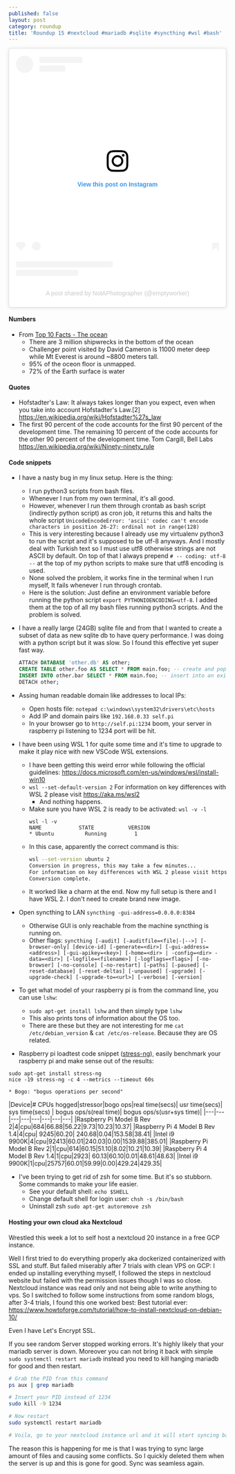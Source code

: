 ```yaml
---
published: false
layout: post
category: roundup
title: 'Roundup 15 #nextcloud #mariadb #sqlite #syncthing #wsl #bash'
---
```

<blockquote class="instagram-media" data-instgrm-captioned data-instgrm-permalink="https://www.instagram.com/p/CH6UiBQAP3f/?utm_source=ig_embed&amp;utm_campaign=loading" data-instgrm-version="13" style=" background:#FFF; border:0; border-radius:3px; box-shadow:0 0 1px 0 rgba(0,0,0,0.5),0 1px 10px 0 rgba(0,0,0,0.15); margin: 1px; max-width:540px; min-width:326px; padding:0; width:99.375%; width:-webkit-calc(100% - 2px); width:calc(100% - 2px);"><div style="padding:16px;"> <a href="https://www.instagram.com/p/CH6UiBQAP3f/?utm_source=ig_embed&amp;utm_campaign=loading" style=" background:#FFFFFF; line-height:0; padding:0 0; text-align:center; text-decoration:none; width:100%;" target="_blank"> <div style=" display: flex; flex-direction: row; align-items: center;"> <div style="background-color: #F4F4F4; border-radius: 50%; flex-grow: 0; height: 40px; margin-right: 14px; width: 40px;"></div> <div style="display: flex; flex-direction: column; flex-grow: 1; justify-content: center;"> <div style=" background-color: #F4F4F4; border-radius: 4px; flex-grow: 0; height: 14px; margin-bottom: 6px; width: 100px;"></div> <div style=" background-color: #F4F4F4; border-radius: 4px; flex-grow: 0; height: 14px; width: 60px;"></div></div></div><div style="padding: 19% 0;"></div> <div style="display:block; height:50px; margin:0 auto 12px; width:50px;"><svg width="50px" height="50px" viewBox="0 0 60 60" version="1.1" xmlns="https://www.w3.org/2000/svg" xmlns:xlink="https://www.w3.org/1999/xlink"><g stroke="none" stroke-width="1" fill="none" fill-rule="evenodd"><g transform="translate(-511.000000, -20.000000)" fill="#000000"><g><path d="M556.869,30.41 C554.814,30.41 553.148,32.076 553.148,34.131 C553.148,36.186 554.814,37.852 556.869,37.852 C558.924,37.852 560.59,36.186 560.59,34.131 C560.59,32.076 558.924,30.41 556.869,30.41 M541,60.657 C535.114,60.657 530.342,55.887 530.342,50 C530.342,44.114 535.114,39.342 541,39.342 C546.887,39.342 551.658,44.114 551.658,50 C551.658,55.887 546.887,60.657 541,60.657 M541,33.886 C532.1,33.886 524.886,41.1 524.886,50 C524.886,58.899 532.1,66.113 541,66.113 C549.9,66.113 557.115,58.899 557.115,50 C557.115,41.1 549.9,33.886 541,33.886 M565.378,62.101 C565.244,65.022 564.756,66.606 564.346,67.663 C563.803,69.06 563.154,70.057 562.106,71.106 C561.058,72.155 560.06,72.803 558.662,73.347 C557.607,73.757 556.021,74.244 553.102,74.378 C549.944,74.521 548.997,74.552 541,74.552 C533.003,74.552 532.056,74.521 528.898,74.378 C525.979,74.244 524.393,73.757 523.338,73.347 C521.94,72.803 520.942,72.155 519.894,71.106 C518.846,70.057 518.197,69.06 517.654,67.663 C517.244,66.606 516.755,65.022 516.623,62.101 C516.479,58.943 516.448,57.996 516.448,50 C516.448,42.003 516.479,41.056 516.623,37.899 C516.755,34.978 517.244,33.391 517.654,32.338 C518.197,30.938 518.846,29.942 519.894,28.894 C520.942,27.846 521.94,27.196 523.338,26.654 C524.393,26.244 525.979,25.756 528.898,25.623 C532.057,25.479 533.004,25.448 541,25.448 C548.997,25.448 549.943,25.479 553.102,25.623 C556.021,25.756 557.607,26.244 558.662,26.654 C560.06,27.196 561.058,27.846 562.106,28.894 C563.154,29.942 563.803,30.938 564.346,32.338 C564.756,33.391 565.244,34.978 565.378,37.899 C565.522,41.056 565.552,42.003 565.552,50 C565.552,57.996 565.522,58.943 565.378,62.101 M570.82,37.631 C570.674,34.438 570.167,32.258 569.425,30.349 C568.659,28.377 567.633,26.702 565.965,25.035 C564.297,23.368 562.623,22.342 560.652,21.575 C558.743,20.834 556.562,20.326 553.369,20.18 C550.169,20.033 549.148,20 541,20 C532.853,20 531.831,20.033 528.631,20.18 C525.438,20.326 523.257,20.834 521.349,21.575 C519.376,22.342 517.703,23.368 516.035,25.035 C514.368,26.702 513.342,28.377 512.574,30.349 C511.834,32.258 511.326,34.438 511.181,37.631 C511.035,40.831 511,41.851 511,50 C511,58.147 511.035,59.17 511.181,62.369 C511.326,65.562 511.834,67.743 512.574,69.651 C513.342,71.625 514.368,73.296 516.035,74.965 C517.703,76.634 519.376,77.658 521.349,78.425 C523.257,79.167 525.438,79.673 528.631,79.82 C531.831,79.965 532.853,80.001 541,80.001 C549.148,80.001 550.169,79.965 553.369,79.82 C556.562,79.673 558.743,79.167 560.652,78.425 C562.623,77.658 564.297,76.634 565.965,74.965 C567.633,73.296 568.659,71.625 569.425,69.651 C570.167,67.743 570.674,65.562 570.82,62.369 C570.966,59.17 571,58.147 571,50 C571,41.851 570.966,40.831 570.82,37.631"></path></g></g></g></svg></div><div style="padding-top: 8px;"> <div style=" color:#3897f0; font-family:Arial,sans-serif; font-size:14px; font-style:normal; font-weight:550; line-height:18px;"> View this post on Instagram</div></div><div style="padding: 12.5% 0;"></div> <div style="display: flex; flex-direction: row; margin-bottom: 14px; align-items: center;"><div> <div style="background-color: #F4F4F4; border-radius: 50%; height: 12.5px; width: 12.5px; transform: translateX(0px) translateY(7px);"></div> <div style="background-color: #F4F4F4; height: 12.5px; transform: rotate(-45deg) translateX(3px) translateY(1px); width: 12.5px; flex-grow: 0; margin-right: 14px; margin-left: 2px;"></div> <div style="background-color: #F4F4F4; border-radius: 50%; height: 12.5px; width: 12.5px; transform: translateX(9px) translateY(-18px);"></div></div><div style="margin-left: 8px;"> <div style=" background-color: #F4F4F4; border-radius: 50%; flex-grow: 0; height: 20px; width: 20px;"></div> <div style=" width: 0; height: 0; border-top: 2px solid transparent; border-left: 6px solid #f4f4f4; border-bottom: 2px solid transparent; transform: translateX(16px) translateY(-4px) rotate(30deg)"></div></div><div style="margin-left: auto;"> <div style=" width: 0px; border-top: 8px solid #F4F4F4; border-right: 8px solid transparent; transform: translateY(16px);"></div> <div style=" background-color: #F4F4F4; flex-grow: 0; height: 12px; width: 16px; transform: translateY(-4px);"></div> <div style=" width: 0; height: 0; border-top: 8px solid #F4F4F4; border-left: 8px solid transparent; transform: translateY(-4px) translateX(8px);"></div></div></div> <div style="display: flex; flex-direction: column; flex-grow: 1; justify-content: center; margin-bottom: 24px;"> <div style=" background-color: #F4F4F4; border-radius: 4px; flex-grow: 0; height: 14px; margin-bottom: 6px; width: 224px;"></div> <div style=" background-color: #F4F4F4; border-radius: 4px; flex-grow: 0; height: 14px; width: 144px;"></div></div></a><p style=" color:#c9c8cd; font-family:Arial,sans-serif; font-size:14px; line-height:17px; margin-bottom:0; margin-top:8px; overflow:hidden; padding:8px 0 7px; text-align:center; text-overflow:ellipsis; white-space:nowrap;"><a href="https://www.instagram.com/p/CH6UiBQAP3f/?utm_source=ig_embed&amp;utm_campaign=loading" style=" color:#c9c8cd; font-family:Arial,sans-serif; font-size:14px; font-style:normal; font-weight:normal; line-height:17px; text-decoration:none;" target="_blank">A post shared by NotAPhotographer (@emptyworker)</a></p></div></blockquote> <script async src="//www.instagram.com/embed.js"></script>

#### Numbers

* From [Top 10 Facts - The ocean](https://www.youtube.com/watch?v=FSHFpVaJW_A)
	* There are 3 million shipwrecks in the bottom of the ocean
	* Challenger point visited by David Cameron is 11000 meter deep while Mt Everest is around ~8800 meters tall.
	* 95% of the oceon floor is unmapped.
	* 72% of the Earth surface is water

#### Quotes

- Hofstadter's Law: It always takes longer than you expect, even when you take into account Hofstadter's Law.[2] https://en.wikipedia.org/wiki/Hofstadter%27s_law
- The first 90 percent of the code accounts for the first 90 percent of the development time. The remaining 10 percent of the code accounts for the other 90 percent of the development time. Tom Cargill, Bell Labs https://en.wikipedia.org/wiki/Ninety-ninety_rule

#### Code snippets

* I have a nasty bug in my linux setup. Here is the thing:
  * I run python3 scripts from bash files. 
  * Whenever I run from my own terminal, it's all good.
  * However, whenever I run them through crontab as bash script (indirectly python script) as cron job, it returns this and halts the whole script `UnicodeEncodeError: 'ascii' codec can't encode characters in position 26-27: ordinal not in range(128)`
  * This is very interesting because I already use my virtualenv python3 to run the script and it's supposed to be utf-8 anyways. And I mostly deal with Turkish text so I must use utf8 otherwise strings are not ASCII by default. On top of that I always prepend `# -- coding: utf-8 --` at the top of my python scripts to make sure that utf8 encoding is used.
  * None solved the problem, it works fine in the terminal when I run myself, It fails whenever I run through crontab. 
  * Here is the solution: Just define an environment variable before running the python script  `export PYTHONIOENCODING=utf-8`. I added them at the top of all my bash files running python3 scripts. And the problem is solved.

* I have a really large (24GB) sqlite file and from that I wanted to create a subset of data as new sqlite db to have query performance. I was doing with a python script but it was slow. So I found this effective yet super fast way.
	```sql
	ATTACH DATABASE 'other.db' AS other;
	CREATE TABLE other.foo AS SELECT * FROM main.foo; -- create and populate a table
	INSERT INTO other.bar SELECT * FROM main.foo; -- insert into an existing table
	DETACH other;
	```
* Assing human readable domain like addresses to local IPs:
	* Open hosts file: `notepad c:\windows\system32\drivers\etc\hosts`
	* Add IP and domain pairs like `192.168.0.33 self.pi`
	* In your browser go to `http://self.pi:1234` boom, your server in raspberry pi listening to 1234 port will be hit.
* I have been using WSL 1 for quite some time and it's time to upgrade to make it play nice with new VSCode WSL extensions.
	* I have been getting this weird error while following the official guidelines: https://docs.microsoft.com/en-us/windows/wsl/install-win10
	* `wsl --set-default-version 2` For information on key differences with WSL 2 please visit https://aka.ms/wsl2
		* And nothing happens.
	* Make sure you have WSL 2 is ready to be activated: `wsl -v -l`
		```
		wsl -l -v
		NAME            STATE           VERSION
		* Ubuntu          Running         1
		```
	* In this case, apparently the correct command is this:
		```bash
		wsl --set-version ubuntu 2
		Conversion in progress, this may take a few minutes...
		For information on key differences with WSL 2 please visit https://aka.ms/wsl2
		Conversion complete.
		```
	* It worked like a charm at the end. Now my full setup is there and I have WSL 2. I don't need to create brand new image.
* Open syncthing to LAN `syncthing -gui-address=0.0.0.0:8384`
	* Otherwise GUI is only reachable from the machine syncthing is running on.
	* Other flags: `syncthing [-audit] [-auditfile=<file|-|-->] [-browser-only] [device-id]
          [-generate=<dir>] [-gui-address=<address>] [-gui-apikey=<key>]
          [-home=<dir> | -config=<dir> -data=<dir>]
          [-logfile=<filename>] [-logflags=<flags>]
          [-no-browser] [-no-console] [-no-restart] [-paths] [-paused]
          [-reset-database] [-reset-deltas] [-unpaused] [-upgrade]
          [-upgrade-check] [-upgrade-to=<url>] [-verbose] [-version]`
* To get what model of your raspberry pi is from the command line, you can use `lshw`:
	* `sudo apt-get install lshw` and then simply type `lshw`
	* This also prints tons of information about the OS too.
	* There are these but they are not interesting for me `cat /etc/debian_version` & `cat /etc/os-release`. Because they are OS related.
* Raspberry pi loadtest code snippet ([stress-ng](https://wiki.ubuntu.com/Kernel/Reference/stress-ng)), easily benchmark your raspberry pi and make sense out of the results:
```
sudo apt-get install stress-ng
nice -19 stress-ng -c 4 --metrics --timeout 60s
```
	* Bogo: "bogus operations per second"

|Device|# CPUs hogged|stressor|bogo ops|real time(secs)|  usr time(secs)|  sys time(secs) | bogus ops/s(real time)| bogus ops/s(usr+sys time)|
|---|---|---|---|---|---|---|---|
|Raspberry Pi Model B Rev 2|4|cpu|684|66.88|56.22|9.73|10.23|10.37|
|Raspberry Pi 4 Model B Rev 1.4|4|cpu| 9245|60.20| 240.68|0.04|153.58|38.41|
|Intel i9 9900K|4|cpu|92413|60.01|240.03|0.00|1539.88|385.01|
|Raspberry Pi Model B Rev 2|1|cpu|614|60.15|51.10|8.02|10.21|10.39|
|Raspberry Pi 4 Model B Rev 1.4|1|cpu|2923|	60.13|60.10|0.01|48.61|48.63|
|Intel i9 9900K|1|cpu|25757|60.01|59.99|0.00|429.24|429.35|

* I've been trying to get rid of zsh for some time. But it's so stubborn. Some commands to make your life easier.
	* See your default shell: `echo $SHELL`
	* Change default shell for login user: `chsh -s /bin/bash`
	* Uninstall zsh `sudo apt-get autoremove zsh`

#### Hosting your own cloud aka Nextcloud

Wrestled this week a lot to self host a nextcloud 20 instance in a free GCP instance.

Well I first tried to do everything properly aka dockerized containerized with SSL and stuff. But failed miserably after 7 trials with clean VPS on GCP:
I ended up installing everything myself, I followed the steps in nextcloud website but failed with the permission issues though I was so close. Nextcloud instance was read only and not being able to write anything to vps.
So I switched to follow some instructions from some random blogs, after 3-4 trials, I found this one worked best:
Best tutorial ever: https://www.howtoforge.com/tutorial/how-to-install-nextcloud-on-debian-10/

Even I have Let's Encrypt SSL.

If you see random Server stopped working errors. It's highly likely that your mariadb server is down. Moreover you can not bring it back with simple `sudo systemctl restart mariadb` instead you need to kill hanging mariadb for good and then restart.


```bash
# Grab the PID from this command
ps aux | grep mariadb

# Insert your PID instead of 1234
sudo kill -9 1234 

# Now restart
sudo systemctl restart mariadb

# Voila, go to your nextcloud instance url and it will start syncing back.
```

The reason this is happening for me is that I was trying to sync large amount of files and causing some conflicts. So I quickly deleted them when the server is up and this is gone for good. Sync was seamless again.
